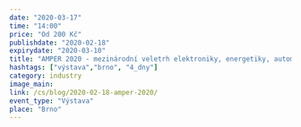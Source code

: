 ```yaml
---
date: "2020-03-17"
time: "14:00"
price: "Od 200 Kč"
publishdate: "2020-02-18"
expirydate: "2020-03-10"
title: "AMPER 2020 - mezinárodní veletrh elektroniky, energetiky, automatizace, komunikace, osvětlení a zabezpečení"
hashtags: ["výstava","brno", "4_dny"]
category: industry
image_main:
link: /cs/blog/2020-02-18-amper-2020/
event_type: "Výstava"
place: "Brno"
---
```

